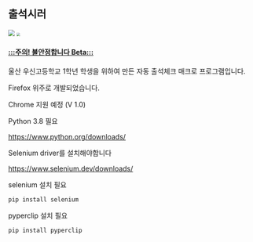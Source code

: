 ## 출석시러

<img src="http://www.woo-shin.hs.kr/files/2020/01/wooshin-h/a1c8457cc3564915a1cab551c7348795/01.gif" style="zoom:80%;" /> <img src="https://w.namu.la/s/fd8e16329f7ddbddb89dd1aedbea7c2e5f9f8dd54190559c6c40bdca55625378e3e3bb0ee76df741b4c4f20b8f9a12e4d15d2372598e2a358f978ea844c308fcb95ac7f206c38c5a00e2b5246eb89d7a1d03a6a9cdc87d26b96cde2612a5b15f" style="zoom:45%;" />

#### <u font-color= #FFFF00>:::주의! 불안정합니다 Beta:::</u>

울산 우신고등학교 1학년 학생을 위하여 만든 자동 출석체크 매크로 프로그램입니다.

Firefox 위주로 개발되었습니다.

Chrome 지원 예정 (V 1.0)



Python 3.8 필요

https://www.python.org/downloads/

Selenium driver를 설치해야합니다

https://www.selenium.dev/downloads/

selenium 설치 필요

```powershell
pip install selenium
```

pyperclip 설치 필요

```powershell
pip install pyperclip
```


